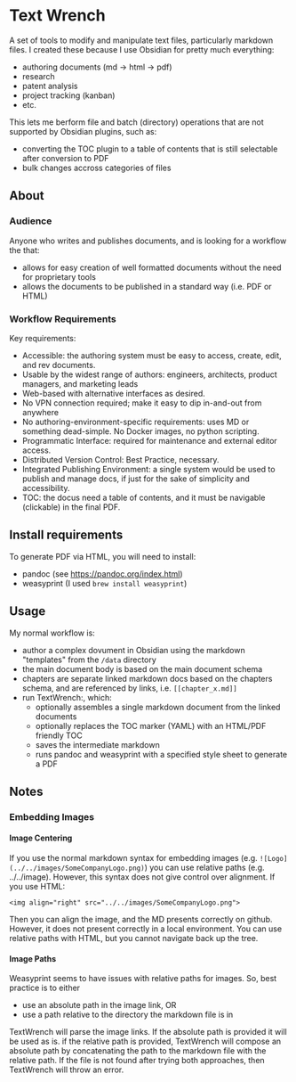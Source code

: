 # Text Wrench

A set of tools to modify and manipulate text files, particularly markdown files. I created these because I use Obsidian for pretty much everything:
- authoring documents (md -> html -> pdf)
- research
- patent analysis
- project tracking (kanban)
- etc. 

This lets me berform file and batch (directory) operations that are not supported by Obsidian plugins, such as:
- converting the TOC plugin to a table of contents that is still selectable after conversion to PDF
- bulk changes accross categories of files

## About

### Audience
Anyone who writes and publishes documents, and is looking for a workflow the that:
- allows for easy creation of well formatted documents without the need for proprietary tools
- allows the documents to be published in a standard way (i.e. PDF or HTML)

### Workflow Requirements
Key requirements:
- Accessible: the authoring system must be easy to access, create, edit, and rev documents.  
- Usable by the widest range of authors: engineers, architects, product managers, and marketing leads
- Web-based with alternative interfaces as desired.
- No VPN connection required; make it easy to dip in-and-out from anywhere
- No authoring-environment-specific requirements: uses MD or something dead-simple. No Docker images, no python scripting.
- Programmatic Interface: required for maintenance and external editor access.
- Distributed Version Control: Best Practice, necessary.
- Integrated Publishing Environment: a single system would be used to publish and manage docs, if just for the sake of simplicity and accessibility.
- TOC: the docus need a table of contents, and it must be navigable (clickable) in the final PDF. 

## Install requirements
To generate PDF via HTML, you will need to install:
- pandoc (see https://pandoc.org/index.html)
- weasyprint (I used `brew install weasyprint`)

## Usage
My normal workflow is:
- author a complex dovument in Obsidian using the markdown "templates" from the `/data` directory
- the main document body is based on the main document schema
- chapters are separate linked markdown docs based on the chapters schema, and are referenced by links, i.e. `[[chapter_x.md]]`
- run TextWrench:, which:
  - optionally assembles a single markdown document from the linked documents
  - optionally replaces the TOC marker (YAML) with an HTML/PDF friendly TOC
  - saves the intermediate markdown
  - runs pandoc and weasyprint with a specified style sheet to generate a PDF 

## Notes

### Embedding Images 

#### Image Centering
If you use the normal markdown syntax for embedding images (e.g. ```![Logo](../../images/SomeCompanyLogo.png)```) you can use relative paths (e.g. ../../image). However, this syntax does not give control over alignment.
If you use HTML:

```<img align="right" src="../../images/SomeCompanyLogo.png">```

Then you can align the image, and the MD presents correctly on github. However, it does not present correctly in a local environment. You can use relative paths with HTML, but you cannot navigate back up the tree. 

#### Image Paths
Weasyprint seems to have issues with relative paths for images. So, best practice is to either
- use an absolute path in the image link, OR
- use a path relative to the directory the markdown file is in

TextWrench will parse the image links. If the absolute path is provided it will be used as is. if the relative path is provided, TextWrench will compose an absolute path by concatenating the path to the markdown file with the relative path. If the file is not found after trying both approaches, then TextWrench will throw an error.



